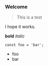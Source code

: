### Welcome

> This is a test

I hope it works.

**bold** _italic_

```
const foo = 'bar';
```

- foo
- bar
